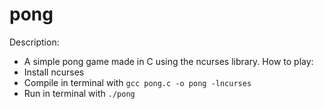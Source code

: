 # pong
 Description:
 - A simple pong game made in C using the ncurses library.
 How to play:
 - Install ncurses
 - Compile in terminal with `gcc pong.c -o pong -lncurses`
 - Run in terminal with `./pong`
